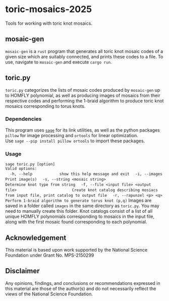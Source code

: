 # toric-mosaics-2025
Tools for working with toric knot mosaics.

## mosaic-gen
`mosaic-gen` is a `rust` program that generates all toric knot mosaic codes of a given size which are suitably connected, and prints these codes to a file. To use, navigate to `mosaic-gen` and execute `cargo run`.

## toric.py
`toric.py` categorizes the lists of mosaic codes produced by `mosaic-gen` up to HOMFLY polynomial, as well as producing images of mosaics from their respective codes and performing the 1-braid algorithm to produce toric knot mosaics corresponding to torus knots.

### Dependencies
This program uses [`sage`](https://www.sagemath.org/) for its link utilities, as well as the python packages `pillow` for image processing and `ortools` for linear optimization.  
Use `sage --pip install pillow ortools` to import these packages.
### Usage 
`sage toric.py [option]`  
`Valid options:`  
`  -h, --help            show this help message and exit`
`  -i, --images          Print image(s)`
`  -s, --string <mosaic string>`
`                        Determine knot type from string`
`  -f, --file <input file> <output file>`
`                        Create knot catalog describing mosiacs from input file, print catalog to output file`
`  -r, --rapunzel <p> <q>`
`                        Perform 1-braid algorithm to generate torus knot (p,q)`
Images are saved in a folder called `images` in the same directory as `toric.py`. You may need to manually create this folder. 
Knot catalogs consist of a list of all unique HOMFLY polynomials corresponding to mosaics in the input file, along with the first mosaic found corresponding to each polynomial.
## Acknowledgement
This material is based upon work supported by the National Science Foundation under Grant No. MPS-2150299
## Disclaimer
Any opinions, findings, and conclusions or recommendations expressed in this material are those of the author(s) and do not necessarily reflect the views of the National Science Foundation.
